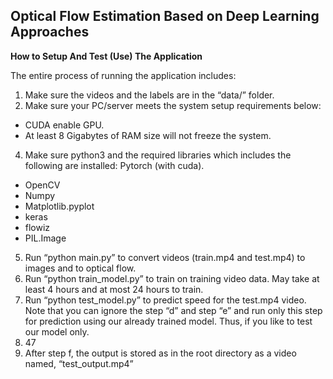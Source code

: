 ## **Optical Flow Estimation Based on Deep Learning Approaches** 
**How to Setup And Test (Use) The Application**
 
  The entire process of running the application includes:
1.  Make sure the videos and the labels are in the “data/” folder.
2.  Make sure your PC/server meets the system setup requirements below:
- CUDA enable GPU.
- At least 8 Gigabytes of RAM size will not freeze the system.
4.  Make sure python3 and the required libraries which includes the following are installed:
    Pytorch (with cuda).
- OpenCV
- Numpy
- Matplotlib.pyplot
- keras
- flowiz
- PIL.Image
5. Run “python main.py” to convert videos (train.mp4 and test.mp4) to images and to optical flow.
6. Run “python train_model.py” to train on training video data. May take at least 4 hours and at most 24 hours to train.
7. Run “python test_model.py” to predict speed for the test.mp4 video. Note that you can ignore the step “d” and step “e” and run only this step for prediction using our already trained model. Thus, if you like to test our model only.
8. 47
9. After step f, the output is stored as in the root directory as a video named, “test_output.mp4”
